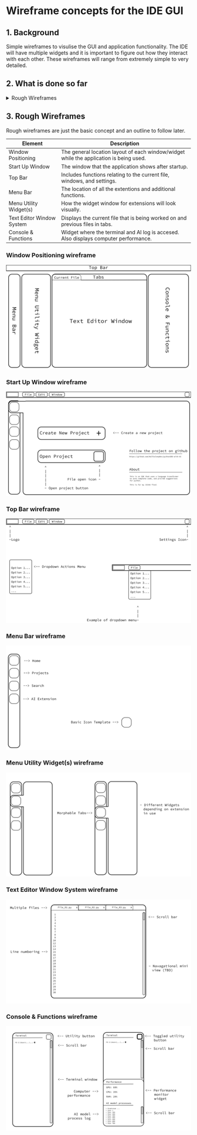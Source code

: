# Wireframe concepts for the IDE GUI
## 1. Background

Simple wireframes to visulise the GUI and application functionality. The IDE will have multiple widgets and it is important to figure out how they interact with each other. These wireframes will range from extremely simple to very detailed.

## 2. What is done so far

<details>
  
<summary>Rough Wireframes</summary>
  
### Elements:
  
- [x] Window Positioning
- [x] Start Up Window
- [x] Top Bar
- [x] Menu Bar
- [x] Menu Utility Widget(s)
- [x] Text Editor Window System
- [x] Console & Functions

</details>

## 3. Rough Wireframes

Rough wireframes are just the basic concept and an outline to follow later.

| Element | Description |
| --- | --- |
| Window Positioning | The general location layout of each window/widget while the application is being used. |
| Start Up Window | The window that the application shows after startup. |
| Top Bar | Includes functions relating to the current file, windows, and settings. |
| Menu Bar | The location of all the extentions and additional functions. |
| Menu Utility Widget(s) | How the widget window for extensions will look visually. |
| Text Editor Window System | Displays the current file that is being worked on and previous files in tabs. |
| Console & Functions | Widget where the terminal and AI log is accesed. Also displays computer performance. |

### Window Positioning wireframe
![[Window Positioning](Concepts/Wireframes/Rough/Window positioning.png)](https://github.com/HalfasleepDev/pythonIDE-with-AI/blob/0af71b05eead0d851a5d9489348e00246f416d38/Concepts/Wireframes/Rough/Window%20positioning.png)

### Start Up Window wireframe
![[Start Up Window](Concepts/Wireframes/Rough/Start Up Window.png)](https://github.com/HalfasleepDev/pythonIDE-with-AI/blob/0af71b05eead0d851a5d9489348e00246f416d38/Concepts/Wireframes/Rough/Start%20Up%20Window.png)

### Top Bar wireframe
![[Top Bar](Concepts/Wireframes/Rough/Top Bar.png)](https://github.com/HalfasleepDev/pythonIDE-with-AI/blob/0af71b05eead0d851a5d9489348e00246f416d38/Concepts/Wireframes/Rough/Top%20Bar.png)

### Menu Bar wireframe
![[Menu Bar](Concepts/Wireframes/Rough/Menu Bar.png)](https://github.com/HalfasleepDev/pythonIDE-with-AI/blob/0af71b05eead0d851a5d9489348e00246f416d38/Concepts/Wireframes/Rough/Menu%20Bar.png)

### Menu Utility Widget(s) wireframe
![[Menu Utility Widget(s)](Concepts/Wireframes/Rough/Menu Utility Widget.png)](https://github.com/HalfasleepDev/pythonIDE-with-AI/blob/0af71b05eead0d851a5d9489348e00246f416d38/Concepts/Wireframes/Rough/Menu%20Utility%20Widget.png)

### Text Editor Window System wireframe
![[Text Editor Window System](Concepts/Wireframes/Rough/Text Editor Window.png)](https://github.com/HalfasleepDev/pythonIDE-with-AI/blob/0af71b05eead0d851a5d9489348e00246f416d38/Concepts/Wireframes/Rough/Text%20Editor%20Window.png)

### Console & Functions wireframe
![[Console & Functions](Concepts/Wireframes/Rough/Console & Functions.png)](https://github.com/HalfasleepDev/pythonIDE-with-AI/blob/0af71b05eead0d851a5d9489348e00246f416d38/Concepts/Wireframes/Rough/Console%20&%20Functions.png)
